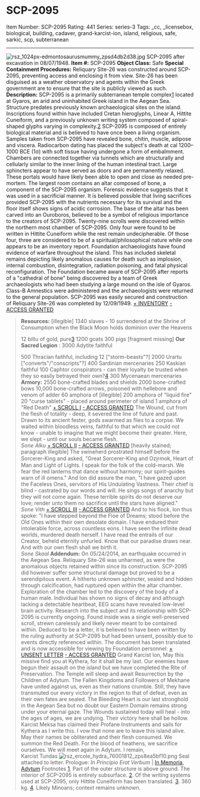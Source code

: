 # SCP-2095
Item Number: SCP-2095
Rating: 441
Series: series-3
Tags: _cc, _licensebox, biological, building, cadaver, grand-karcist-ion, island, religious, safe, sarkic, scp, subterranean

---

![rsz_1024px-edmontosaurusmummy_zpsd4db2d38.jpg](https://scp-wiki.wdfiles.com/local--files/scp-2095/rsz_1024px-edmontosaurusmummy_zpsd4db2d38.jpg)
SCP-2095 after excavation in 08/07/1948.
**Item #:** SCP-2095
**Object Class:** Safe
**Special Containment Procedures:** Reliquary Site-26 was constructed around SCP-2095, preventing access and enclosing it from view. Site-26 has been disguised as a weather observatory and agents within the Greek government are to ensure that the site is publicly viewed as such.
**Description:** SCP-2095 is a primarily subterranean temple complex[1](javascript:;) located at Gyaros, an arid and uninhabited Greek island in the Aegean Sea. Structure predates previously known archaeological sites on the island. Inscriptions found within have included Cretan hieroglyphs, Linear A, Hittite Cuneiform, and a previously unknown writing system composed of spiral-shaped glyphs varying in complexity.[2](javascript:;)
SCP-2095 is composed of entirely biological material and is believed to have once been a living organism. Samples taken from SCP-2095 have revealed bone, chitin, muscle, adipose and viscera. Radiocarbon dating has placed the subject's death at cal 1200–1000 BCE (1σ) with soft tissue having undergone a form of embalmment.
Chambers are connected together via tunnels which are structurally and cellularly similar to the inner lining of the human intestinal tract. Large sphincters appear to have served as doors and are permanently relaxed. These portals would have likely been able to open and close as needed pre-mortem.
The largest room contains an altar composed of bone, a component of the SCP-2095 organism. Forensic evidence suggests that it was used in a sacrificial manner. It is believed possible that living sacrifices provided SCP-2095 with the nutrients necessary for its survival and the floor itself shows signs of acidic corrosion. The base of the altar has been carved into an Ouroboros, believed to be a symbol of religious importance to the creators of SCP-2095.
Twenty-nine scrolls were discovered within the northern most chamber of SCP-2095. Only four were found to be written in Hittite Cuneiform while the rest remain undecipherable. Of those four, three are considered to be of a spiritual/philosophical nature while one appears to be an inventory report.
Foundation archaeologists have found evidence of warfare throughout the island. This has included skeletal remains depicting likely anomalous causes for death such as implosion, internal combustion, disintegration, radiation poisoning, and fatal physical reconfiguration.
The Foundation became aware of SCP-2095 after reports of a "cathedral of bone" being discovered by a team of Greek archaeologists who had been studying a large mound on the isle of Gyaros. Class-B Amnestics were administered and the archaeologists were returned to the general population. SCP-2095 was easily secured and construction of Reliquary Site-26 was completed by 12/09/1949.
[\+ INVENTORY](javascript:;)
[\- ACCESS GRANTED](javascript:;)
> **Resources:**
> [illegible]
> 1340 slaves - 10 surrendered at the Shrine of Consumption when the Black Moon holds dominion over the Heavens  
>    
>  12 biltu of gold, pure[3](javascript:;)
> 1200 goats
> 300 pigs
> [fragment missing]
> **Our Sacred Legion** :
> 3000 Adytite faithful  
>    
>  500 Thracian faithful, including 12 ["storm-beasts"?]
> 2000 Urartu ["converts"/"conscripts"?]
> 400 Sardinian mercenaries
> 250 Kaskian faithful
> 100 Caphtor conspirators - can their loyalty be trusted when they so easily betrayed their own?[4](javascript:;)
> 300 Mycenaean mercenaries
> **Armory:**
> 2550 bone-crafted blades and shields
> 2000 bone-crafted bows
> 10,000 bone-crafted arrows, poisoned with hellebore and venom of adder
> 60 amphora of [illegible]
> 200 amphora of "liquid fire"
> 20 "curse tablets" - placed around perimeter of island
> 1 amphora of "Red Death"
[\+ SCROLL I](javascript:;)
[\- ACCESS GRANTED](javascript:;)
> The Wound, cut from the flesh of totality - deep, it severed the line of future and past. Drawn to its ancient fester, gods swarmed as flies to a corpse. We waited within bloodless veins, faithful to that which we could not know - unable to imagine that we might become their greater.
> Here, we slept - until our souls became flesh.  
>  _Sone Alku_
[\+ SCROLL II](javascript:;)
[\- ACCESS GRANTED](javascript:;)
> [heavily stained; paragraph illegible]
> The swineherd prostrated himself before the Sorcerer-King and asked, "Great Sorcerer-King and Ozi̮rmok, Heart of Man and Light of Lights. I speak for the folk of the cold-marsh. We fear the red lanterns that dance without harmony; our spirit-guides warn of ill omens."
> And Ion did assure the man, "I have gazed upon the Faceless Ones, servitors of His Undulating Vastness. Their chief is blind - castrated by our words and will. He sings songs of anarchy but they will not come again. These terrible spirits do not deserve our love; render unto them no sacrifice until the stars have aligned."  
>  _Sone Vith_
[\+ SCROLL III](javascript:;)
[\- ACCESS GRANTED](javascript:;)
> And to his flock, Ion thus spoke: "I have stepped beyond the Floe of Dreams; stood before the Old Ones within their own desolate domain.
> I have endured their intolerable force, across countless eons.
> I have seen the infinite dead worlds, murdered death herself.
> I have read the entrails of our Creator, beheld eternity unfurled.
> Know that our paradise draws near.
> And with our own flesh shall we birth it.  
>  _Sone Skaal_
**Addendum:** On 05/24/2014, an earthquake occurred in the Aegean Sea. Reliquary Site-26 was unharmed, as were the anomalous objects retained within since its construction. SCP-2095 did however suffer some structural damage but proved to be a serendipitous event. A hitherto unknown sphincter, sealed and hidden through calcification, had ruptured open within the altar chamber.
Exploration of the chamber led to the discovery of the body of a human male. Individual has shown no signs of decay and although lacking a detectable heartbeat, EEG scans have revealed low-level brain activity. Research into the subject and its relationship with SCP-2095 is currently ongoing.
Found inside was a single well-preserved scroll, strewn carelessly and likely never meant to be contained within. Deduced to be a letter, it is believed to have been written by the ruling authority at SCP-2095 but had been unsent, possibly due to events directly referenced within. The document has been translated and is now accessible for viewing by Foundation personnel:
[\+ UNSENT LETTER](javascript:;)
[\- ACCESS GRANTED](javascript:;)
> Grand Karcist Ion,
> May this missive find you at Kythera, for it shall be my last. Our enemies have begun their assault on the island but we have completed the Rite of Preservation. The Temple will sleep and await Resurrection by the Children of Adytum.
> The Fallen Kingdoms and Followers of Mekhane have united against us, even as their nations crumble. Still, they have transmuted our every victory in the region to that of defeat, even as their own fates are sealed.
> The Bleeding Heart is our last stronghold in the Aegean Sea but no doubt our Eastern Domain remains strong under your eternal gaze. The Wounds sustained today will heal - into the ages of ages, we are undying.
> Their victory here shall be hollow. Karcist Meksa has claimed their Profane Instruments and sails for Kythera as I write this.
> I vow that none are to leave this island alive. May their names be obliterated and their flesh consumed.
> We summon the Red Death.
> For the blood of heathens, we sacrifice ourselves. We will meet again in Adytum.
> I remain,  
>  Karcist Tundas
![rsz_ercole_hydra_76001812_zps8ea5bf10.png](https://scp-wiki.wdfiles.com/local--files/scp-2095/rsz_ercole_hydra_76001812_zps8ea5bf10.png)
Seal attached to letter.
Prologue: _In Principio Erat Verbum_ | [In Memoria, Adytum](http://scp-wiki.wikidot.com/memoria-adytum)
Footnotes
[1](javascript:;). Part of the outer structure is above ground. The interior of SCP-2095 is entirely subsurface.
[2](javascript:;). Of the writing systems used at SCP-2095, only Hittite Cuneiform has been translated.
[3](javascript:;). 360 kg.
[4](javascript:;). Likely Minoans; context remains unknown.
